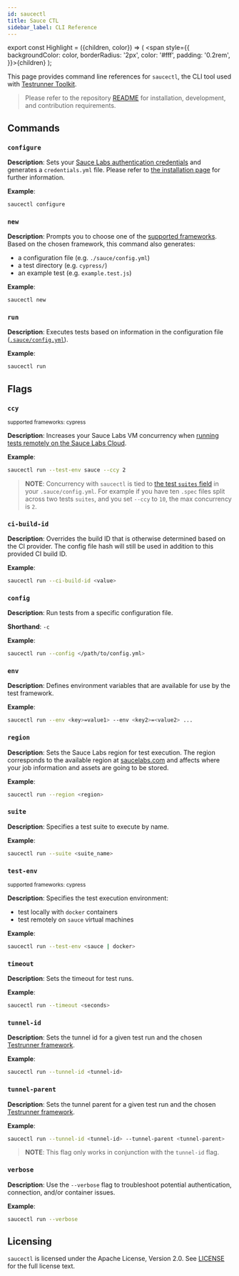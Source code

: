 ```yaml
---
id: saucectl
title: Sauce CTL
sidebar_label: CLI Reference
---
```


export const Highlight = ({children, color}) => ( <span style={{
      backgroundColor: color,
      borderRadius: '2px',
      color: '#fff',
      padding: '0.2rem',
    }}>{children}</span> );

This page provides command line references for `saucectl`, the CLI tool used with [Testrunner Toolkit](testrunner-toolkit.md). 

> Please refer to the repository [README](https://github.com/saucelabs/saucectl) for installation, development, and contribution requirements.

## Commands

### `configure`

__Description__: Sets your [Sauce Labs authentication credentials](https://app.saucelabs.com/user-settings) and generates a `credentials.yml` file. Please refer to [the installation page](/testrunner-toolkit/installation#connecting-to-sauce-labs) for further information.

__Example__:
```bash
saucectl configure
```

### `new`

__Description__: Prompts you to choose one of the [supported frameworks](/testrunner-toolkit#supported-frameworks-and-browsers). Based on the chosen framework, this command also generates:

* a configuration file (e.g. `./sauce/config.yml`) 
* a test directory (e.g. `cypress/`)
* an example test (e.g. `example.test.js`)

__Example__:
```bash
saucectl new
```

### `run`

__Description__: Executes tests based on information in the configuration file ([`.sauce/config.yml`](/testrunner-toolkit/configuration)).

__Example__:

```bash
saucectl run
```

## Flags

### `ccy`

<p><small>supported frameworks: <Highlight color="#25c2a0">cypress</Highlight></small></p>

__Description__: Increases your Sauce Labs VM concurrency when [running tests remotely on the Sauce Labs Cloud](/testrunner-toolkit/running-tests#test-on-sauce-labs).
                                                                                                                                                                       

__Example__:
```bash
saucectl run --test-env sauce --ccy 2
```

> __NOTE__: Concurrency with `saucectl` is tied to [the test `suites` field](/testrunner-toolkit/configuration#suites) in your `.sauce/config.yml`. 
> For example if you have ten `.spec` files split across two tests `suites`, and you set `--ccy` to `10`, the max concurrency is `2`.

### `ci-build-id`

__Description__: Overrides the build ID that is otherwise determined based on the CI provider. The config file hash will still be used in addition to this provided CI build ID.

__Example__:
```sh
saucectl run --ci-build-id <value>
```

### `config`

__Description__: Run tests from a specific configuration file.

__Shorthand__: `-c`

__Example__:
```bash
saucectl run --config </path/to/config.yml>
```

### `env`

__Description__: Defines environment variables that are available for use by the test framework.

__Example__:
```bash
saucectl run --env <key>=value1> --env <key2>=<value2> ...
```

### `region`

__Description__: Sets the Sauce Labs region for test execution. The region corresponds to the available region at [saucelabs.com](https://app.saucelabs.com) and affects where your job information and assets are going to be stored.

__Example__:
```bash
saucectl run --region <region>
```

### `suite`

__Description__: Specifies a test suite to execute by name.

__Example__:
```bash
saucectl run --suite <suite_name>
```

### `test-env`

<p><small>supported frameworks: <Highlight color="#25c2a0">cypress</Highlight></small></p>

__Description__: Specifies the test execution environment:
* test locally with `docker` containers 
* test remotely on `sauce` virtual machines

__Example__:
```bash
saucectl run --test-env <sauce | docker>
```

### `timeout`

__Description__: Sets the timeout for test runs.

__Example__:
```bash
saucectl run --timeout <seconds>
```

### `tunnel-id`

__Description__: Sets the tunnel id for a given test run and the chosen [Testrunner framework](testrunner-toolkit/running-tests.md#automation-framework-examples).

__Example__:
```bash
saucectl run --tunnel-id <tunnel-id>
```

### `tunnel-parent`

__Description__: Sets the tunnel parent for a given test run and the chosen [Testrunner framework](testrunner-toolkit/running-tests.md#automation-framework-examples).

__Example__:
```bash
saucectl run --tunnel-id <tunnel-id> --tunnel-parent <tunnel-parent>
```

> __NOTE__: This flag only works in conjunction with the `tunnel-id` flag.


### `verbose`

__Description__: Use the `--verbose` flag to troubleshoot potential authentication, connection, and/or container issues.

__Example__:
```bash
saucectl run --verbose
```

## Licensing

`saucectl` is licensed under the Apache License, Version 2.0. See [LICENSE](https://github.com/saucelabs/saucectl/blob/master/LICENSE) for the full license text.
